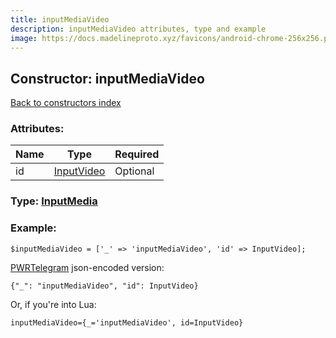 ```yaml
---
title: inputMediaVideo
description: inputMediaVideo attributes, type and example
image: https://docs.madelineproto.xyz/favicons/android-chrome-256x256.png
---
```

## Constructor: inputMediaVideo  
[Back to constructors index](index.md)



### Attributes:

| Name     |    Type       | Required |
|----------|---------------|----------|
|id|[InputVideo](../types/InputVideo.md) | Optional|



### Type: [InputMedia](../types/InputMedia.md)


### Example:

```
$inputMediaVideo = ['_' => 'inputMediaVideo', 'id' => InputVideo];
```  

[PWRTelegram](https://pwrtelegram.xyz) json-encoded version:

```
{"_": "inputMediaVideo", "id": InputVideo}
```


Or, if you're into Lua:  


```
inputMediaVideo={_='inputMediaVideo', id=InputVideo}

```


